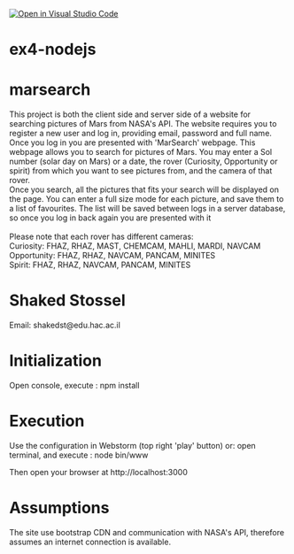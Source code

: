 [![Open in Visual Studio Code](https://classroom.github.com/assets/open-in-vscode-f059dc9a6f8d3a56e377f745f24479a46679e63a5d9fe6f495e02850cd0d8118.svg)](https://classroom.github.com/online_ide?assignment_repo_id=6605325&assignment_repo_type=AssignmentRepo)
# ex4-nodejs
<h1>marsearch</h1>
<p>
This project is both the client side and server side of a website for searching pictures of Mars from NASA's API.
The website requires you to register a new user and log in, providing email, password and full name.
Once you log in you are presented with 'MarSearch' webpage.
This webpage allows you to search for pictures of Mars.
You may enter a Sol number (solar day on Mars) or a date, 
the rover (Curiosity, Opportunity or spirit) from which you want to see pictures from,
and the camera of that rover.
<br>
Once you search, all the pictures that fits your search will be displayed on the page.
You can enter a full size mode for each picture, and save them to a list of favourites.
The list will be saved between logs in a server database, so once you log in back again 
you are presented with it
<br>
<br>
Please note that each rover has different cameras:
<br>
    Curiosity: FHAZ, RHAZ, MAST, CHEMCAM, MAHLI, MARDI, NAVCAM
<br>
    Opportunity: FHAZ, RHAZ, NAVCAM, PANCAM, MINITES
<br>
    Spirit: FHAZ, RHAZ, NAVCAM, PANCAM, MINITES

</p>

<h1>Shaked Stossel</h1>
<p>Email: shakedst@edu.hac.ac.il</p>

<h1>Initialization</h1>
<p>
Open console, execute : npm install
</p>
<h1>Execution</h1>
<p>Use the configuration in Webstorm (top right 'play' button) or: open terminal,
and execute : node bin/www
</p>
<p>
Then open your browser at http://localhost:3000
</p>
<h1>Assumptions</h1>
<p>
  The site use bootstrap CDN and communication with NASA's API, therefore assumes an internet connection is available.
</p>
